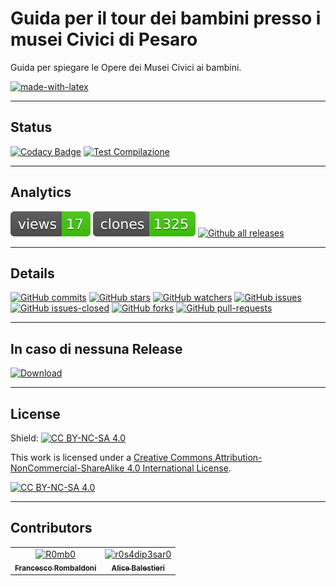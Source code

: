 # Guida per il tour dei bambini presso i musei Civici di Pesaro

Guida per spiegare le Opere dei Musei Civici ai bambini.

[![made-with-latex](https://img.shields.io/badge/Made%20with-LaTeX-1f425f.svg)](https://www.latex-project.org/)

---

## Status

[![Codacy Badge](https://app.codacy.com/project/badge/Grade/6bd081e10fa044f28f6f18ea97f8cdcc)](https://app.codacy.com/gh/Pomodoro-Musei-di-Pesaro/Guida-per-Tour-Bambini-Musei-Civici/dashboard?utm_source=gh&utm_medium=referral&utm_content=&utm_campaign=Badge_grade)
[![Test Compilazione](https://github.com/Pomodoro-Musei-di-Pesaro/Guida-per-Tour-Bambini-Musei-Civici/actions/workflows/LaTeX_Action.yml/badge.svg?branch=main&event=push)](https://github.com/Pomodoro-Musei-di-Pesaro/Guida-per-Tour-Bambini-Musei-Civici/actions/workflows/LaTeX_Action.yml)

---

## Analytics

[![views](https://raw.githubusercontent.com/Pomodoro-Musei-di-Pesaro/Guida-per-Tour-Bambini-Musei-Civici/traffic/traffic-Guida-per-Tour-Bambini-Musei-Civici/views.svg)](https://github.com/Pomodoro-Musei-di-Pesaro/Guida-per-Tour-Bambini-Musei-Civici)
[![clones](https://raw.githubusercontent.com/Pomodoro-Musei-di-Pesaro/Guida-per-Tour-Bambini-Musei-Civici/traffic/traffic-Guida-per-Tour-Bambini-Musei-Civici/clones.svg)](https://github.com/Pomodoro-Musei-di-Pesaro/Guida-per-Tour-Bambini-Musei-Civici)
[![Github all releases](https://img.shields.io/github/downloads/Pomodoro-Musei-di-Pesaro/Guida-per-Tour-Bambini-Musei-Civici/total.svg)](https://GitHub.com/Pomodoro-Musei-di-Pesaro/Guida-per-Tour-Bambini-Musei-Civici/releases/)

---

## Details

[![GitHub commits](https://badgen.net/github/commits/Pomodoro-Musei-di-Pesaro/Guida-per-Tour-Bambini-Musei-Civici)](https://GitHub.com/Pomodoro-Musei-di-Pesaro/Guida-per-Tour-Bambini-Musei-Civici/commit/)
[![GitHub stars](https://badgen.net/github/stars/Pomodoro-Musei-di-Pesaro/Guida-per-Tour-Bambini-Musei-Civici)](https://GitHub.com/Pomodoro-Musei-di-Pesaro/Guida-per-Tour-Bambini-Musei-Civici/stargazers/)
[![GitHub watchers](https://img.shields.io/github/watchers/Pomodoro-Musei-di-Pesaro/Guida-per-Tour-Bambini-Musei-Civici?color=blue)](https://github.com/Pomodoro-Musei-di-Pesaro/Guida-per-Tour-Bambini-Musei-Civici/watchers)
[![GitHub issues](https://img.shields.io/github/issues/Pomodoro-Musei-di-Pesaro/Guida-per-Tour-Bambini-Musei-Civici.svg)](https://GitHub.com/Pomodoro-Musei-di-Pesaro/Guida-per-Tour-Bambini-Musei-Civici/issues/)
[![GitHub issues-closed](https://img.shields.io/github/issues-closed/Pomodoro-Musei-di-Pesaro/Guida-per-Tour-Bambini-Musei-Civici.svg)](https://GitHub.com/Pomodoro-Musei-di-Pesaro/Guida-per-Tour-Bambini-Musei-Civici/issues?q=is%3Aissue+is%3Aclosed)
[![GitHub forks](https://badgen.net/github/forks/Pomodoro-Musei-di-Pesaro/Guida-per-Tour-Bambini-Musei-Civici/)](https://GitHub.com/Pomodoro-Musei-di-Pesaro/Guida-per-Tour-Bambini-Musei-Civici/network/)
[![GitHub pull-requests](https://img.shields.io/github/issues-pr/Pomodoro-Musei-di-Pesaro/Guida-per-Tour-Bambini-Musei-Civici.svg)](https://GitHub.com/Pomodoro-Musei-di-Pesaro/Guida-per-Tour-Bambini-Musei-Civici/pull/)


---

## In caso di nessuna Release

[![Download](https://custom-icon-badges.demolab.com/badge/-Scarica%20i%20documenti%20dimostrativi-blue?style=for-the-badge&logo=download&logoColor=white "Documenti")](https://nightly.link/Pomodoro-Musei-di-Pesaro/Guida-per-Tour-Bambini-Musei-Civici/workflows/LaTeX_Action/main/Tour%20Bambini%20Musei%20Civici.zip)

---

## License

Shield: [![CC BY-NC-SA 4.0][cc-by-nc-sa-shield]][cc-by-nc-sa]

This work is licensed under a
[Creative Commons Attribution-NonCommercial-ShareAlike 4.0 International License][cc-by-nc-sa].

[![CC BY-NC-SA 4.0][cc-by-nc-sa-image]][cc-by-nc-sa]

[cc-by-nc-sa]: http://creativecommons.org/licenses/by-nc-sa/4.0/
[cc-by-nc-sa-image]: https://licensebuttons.net/l/by-nc-sa/4.0/88x31.png
[cc-by-nc-sa-shield]: https://img.shields.io/badge/License-CC%20BY--NC--SA%204.0-lightgrey.svg

---

## Contributors

<!-- readme: collaborators,contributors -start -->
<table>
	<tbody>
		<tr>
            <td align="center">
                <a href="https://github.com/R0mb0">
                    <img src="https://avatars.githubusercontent.com/u/72658034?v=4" width="100;" alt="R0mb0"/>
                    <br />
                    <sub><b>Francesco Rombaldoni</b></sub>
                </a>
            </td>
            <td align="center">
                <a href="https://github.com/r0s4dip3sar0">
                    <img src="https://avatars.githubusercontent.com/u/130976709?v=4" width="100;" alt="r0s4dip3sar0"/>
                    <br />
                    <sub><b>Alice Balestieri</b></sub>
                </a>
            </td>
		</tr>
	<tbody>
</table>
<!-- readme: collaborators,contributors -end -->

